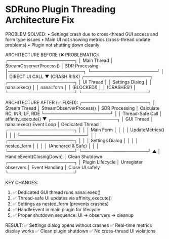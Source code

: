 SDRuno Plugin Threading Architecture Fix
==========================================

PROBLEM SOLVED:
• Settings crash due to cross-thread GUI access and form type issues
• Main UI not showing metrics (cross-thread update problems)
• Plugin not shutting down cleanly

ARCHITECTURE BEFORE (❌ PROBLEMATIC):
┌─────────────────────┐
│   Main Thread       │  StreamObserverProcess()
│   SDR Processing    │────────────────────────┐
└─────────────────────┘                       │
                                              │ DIRECT UI CALL
                                              ▼ (CRASH RISK)
┌─────────────────────┐                ┌─────────────────────┐
│   UI Thread         │                │   Settings Dialog   │
│   nana::exec()      │                │   nana::form        │
│   (BLOCKED!)        │                │   (CRASHES!)        │
└─────────────────────┘                └─────────────────────┘

ARCHITECTURE AFTER (✅ FIXED):
┌─────────────────────┐
│   Stream Thread     │  StreamObserverProcess()
│   SDR Processing    │  Calculate RC, INR, LF, RDE
└─────────────────────┘
           │
           │ Thread-Safe Call
           │ affinity_execute()
           ▼
┌─────────────────────┐
│   GUI Thread        │  nana::exec() Event Loop
│   Dedicated Thread  │  ┌─────────────────────┐
│                     │  │ Main Form           │
│                     │  │ UpdateMetrics()     │
│                     │  └─────────────────────┘
│                     │  ┌─────────────────────┐
│                     │  │ Settings Dialog     │
│                     │  │ nested_form         │
│                     │  │ (Anchored & Safe)   │
│                     │  └─────────────────────┘
└─────────────────────┘
           ▲
           │ HandleEvent(ClosingDown)
           │ Clean Shutdown
┌─────────────────────┐
│   Plugin Lifecycle  │  Unregister observers
│   Event Handling    │  Close UI safely
└─────────────────────┘

KEY CHANGES:
1. ✅ Dedicated GUI thread runs nana::exec()
2. ✅ Thread-safe UI updates via affinity_execute() 
3. ✅ Settings as nested_form (prevents crashes)
4. ✅ HandleEvent in main plugin for lifecycle
5. ✅ Proper shutdown sequence: UI → observers → cleanup

RESULT:
✅ Settings dialog opens without crashes
✅ Real-time metrics display works
✅ Clean plugin shutdown
✅ No cross-thread UI violations